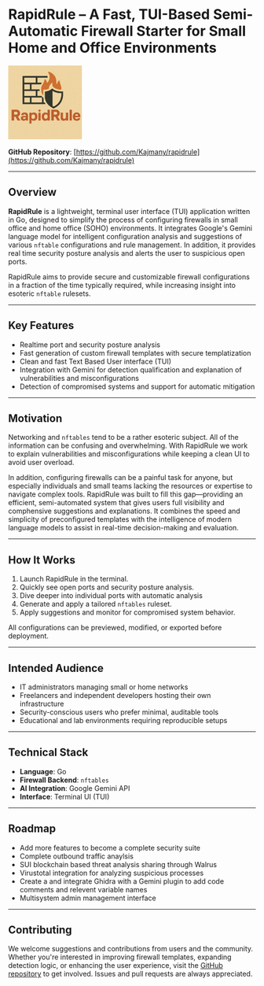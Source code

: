# RapidRule – A Fast, TUI-Based Semi-Automatic Firewall Starter for Small Home and Office Environments

<img src="https://github.com/Kajmany/rapidrule/blob/main/RapidRulesLogo.png" width="150" alt="RapidRule logo">

**GitHub Repository**: [https://github.com/Kajmany/rapidrule](https://github.com/Kajmany/rapidrule)



---

## Overview

**RapidRule** is a lightweight, terminal user interface (TUI) application written in Go, designed to simplify the process of configuring firewalls in small office and home office (SOHO) environments. It integrates Google's Gemini language model for intelligent configuration analysis and suggestions of various `nftable` configurations and rule management. In addition, it provides real time security posture analysis and alerts the user to suspicious open ports.

RapidRule aims to provide secure and customizable firewall configurations in a fraction of the time typically required, while increasing insight into esoteric `nftable` rulesets.

---

## Key Features

- Realtime port and security posture analysis
- Fast generation of custom firewall templates with secure templatization  
- Clean and fast Text Based User interface (TUI)
- Integration with Gemini for detection qualification and explanation of vulnerabilities and misconfigurations  
- Detection of compromised systems and support for automatic mitigation  

---

## Motivation

Networking and `nftables` tend to be a rather esoteric subject. All of the information can be confusing and overwhelming. With RapidRule we work to explain vulnerabilities and misconfigurations while keeping a clean UI to avoid user overload.

In addition, configuring firewalls can be a painful task for anyone, but especially individuals and small teams lacking the resources or expertise to navigate complex tools. RapidRule was built to fill this gap—providing an efficient, semi-automated system that gives users full visibility and comphensive suggestions and explanations. It combines the speed and simplicity of preconfigured templates with the intelligence of modern language models to assist in real-time decision-making and evaluation.

---

## How It Works

1. Launch RapidRule in the terminal.  
2. Quickly see open ports and security posture analysis.  
3. Dive deeper into individual ports with automatic analysis
4. Generate and apply a tailored `nftables` ruleset.  
5. Apply suggestions and monitor for compromised system behavior.

All configurations can be previewed, modified, or exported before deployment.

---

## Intended Audience

- IT administrators managing small or home networks  
- Freelancers and independent developers hosting their own infrastructure  
- Security-conscious users who prefer minimal, auditable tools  
- Educational and lab environments requiring reproducible setups

---

## Technical Stack

- **Language**: Go  
- **Firewall Backend**: `nftables`  
- **AI Integration**: Google Gemini API  
- **Interface**: Terminal UI (TUI)  

---

## Roadmap

- Add more features to become a complete security suite
- Complete outbound traffic anaylsis
- SUI blockchain based threat analysis sharing through Walrus
- Virustotal integration for analyzing suspicious processes  
- Create a and integrate Ghidra with a Gemini plugin to add code comments and relevent variable names
- Multisystem admin management interface

---

## Contributing

We welcome suggestions and contributions from users and the community. Whether you're interested in improving firewall templates, expanding detection logic, or enhancing the user experience, visit the [GitHub repository](https://github.com/Kajmany/rapidrule) to get involved. Issues and pull requests are always appreciated.
